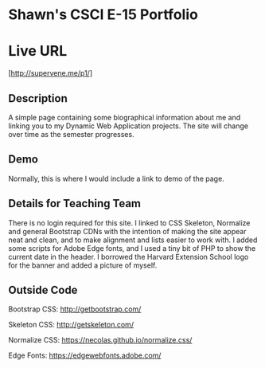 # Shawn's CSCI E-15 Portfolio

# Live URL

[http://supervene.me/p1/]

## Description

A simple page containing some biographical information about me and linking you to my Dynamic Web Application projects.  The site will change over time as the semester progresses.

## Demo

Normally, this is where I would include a link to demo of the page.

## Details for Teaching Team

There is no login required for this site.  I linked to CSS Skeleton, Normalize and general Bootstrap CDNs with the intention of making the site appear neat and clean, and to make alignment and lists easier to work with.  I added some scripts for Adobe Edge fonts, and I used a tiny bit of PHP to show the current date in the header.  I borrowed the Harvard Extension School logo for the banner and added a picture of myself.  

## Outside Code

Bootstrap CSS:  http://getbootstrap.com/

Skeleton CSS:  http://getskeleton.com/

Normalize CSS:  https://necolas.github.io/normalize.css/

Edge Fonts:  https://edgewebfonts.adobe.com/